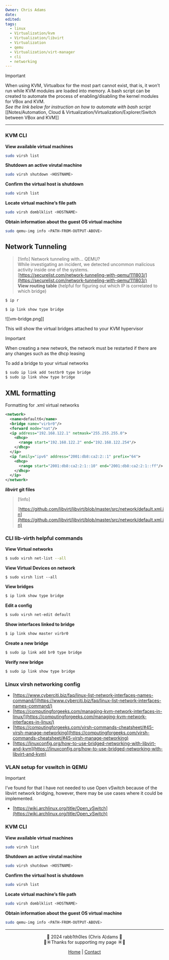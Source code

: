 ```yaml
---
Owner: Chris Adams
date: 
edited: 
tags:
  - linux
  - Virtualization/kvm
  - Virtualization/libvirt
  - Virtualization
  - qemu
  - Virtualization/virt-manager
  - cli
  - networking
---
```



> [!important]  
> When using KVM, Virtualbox for the most part cannot exist, that is, it won’t run while KVM modules are loaded into memory. A bash script can be created to automate the process of enabling/disabling the kernel modules for VBox and KVM.  
_See the link below for instruction on how to automate with bash script_
[[Notes/Automation, Cloud & Virtualization/Virtualization/Explorer/Switch between VBox and KVM]]
---
### KVM CLI
**View available virtual machines**
```Bash
sudo virsh list
```

**Shutdown an active virutal machine**
```Bash
sudo virsh shutdown <HOSTNAME>
```

**Confirm the virtual host is shutdown**
```Bash
sudo virsh list
```

**Locate virtual machine’s file path**
```Bash
sudo virsh domblklist <HOSTNAME>
```

**Obtain information about the guest OS virtual machine**
```Bash
sudo qemu-img info <PATH-FROM-OUTPUT-ABOVE>
```

## Network Tunneling

> [!info] Network tunneling with… QEMU?  
> While investigating an incident, we detected uncommon malicious activity inside one of the systems.  
> [https://securelist.com/network-tunneling-with-qemu/111803/](https://securelist.com/network-tunneling-with-qemu/111803/)  
**View routing table** (helpful for figuring out which IP is correlated to which bridge)
```Bash
$ ip r
```


```Bash
$ ip link show type bridge
```

![[vm-bridge.png]]

This will show the virtual bridges attached to your KVM hypervisor

> [!important]  
> When creating a new network, the network must be restarted if there are any changes such as the dhcp leasing  
  
To add a bridge to your virtual networks
```JavaScript
$ sudo ip link add testbr0 type bridge
$ sudo ip link show type bridge
```

## **XML formatting**
  
Formatting for .xml virtual networks
```XML
<network>
  <name>default6</name>
  <bridge name="virbr0"/>
  <forward mode="nat"/>
  <ip address="192.168.122.1" netmask="255.255.255.0">
    <dhcp>
      <range start="192.168.122.2" end="192.168.122.254"/>
    </dhcp>
  </ip>
  <ip family="ipv6" address="2001:db8:ca2:2::1" prefix="64">
    <dhcp>
      <range start="2001:db8:ca2:2:1::10" end="2001:db8:ca2:2:1::ff"/>
    </dhcp>
  </ip>
</network>
```

_**libvirt**_ **git files**

> [!info]  
>  
> [https://github.com/libvirt/libvirt/blob/master/src/network/default.xml.in](https://github.com/libvirt/libvirt/blob/master/src/network/default.xml.in)  

### CLI lib-virth helpful commands

**View Virtual networks**

```Bash
$ sudo virsh net-list --all
```

**View Virtual Devices on network**
```Plain
$ sudo virsh list --all 
```

**View bridges**
```Bash
$ ip link show type bridge
```

**Edit a config**
```Bash
$ sudo virsh net-edit default
```

**Show interfaces linked to bridge**
```Bash
$ ip link show master virbr0
```

**Create a new bridge**
```Bash
$ sudo ip link add br0 type bridge
```

**Verify new bridge**
```Bash
$ sudo ip link show type bridge
```
  
### **Linux virsh networking config**
- [https://www.cyberciti.biz/faq/linux-list-network-interfaces-names-command/](https://www.cyberciti.biz/faq/linux-list-network-interfaces-names-command/)
- [https://computingforgeeks.com/managing-kvm-network-interfaces-in-linux/](https://computingforgeeks.com/managing-kvm-network-interfaces-in-linux/)
- [https://computingforgeeks.com/virsh-commands-cheatsheet/#45-virsh-manage-networking](https://computingforgeeks.com/virsh-commands-cheatsheet/#45-virsh-manage-networking)
- [https://linuxconfig.org/how-to-use-bridged-networking-with-libvirt-and-kvm](https://linuxconfig.org/how-to-use-bridged-networking-with-libvirt-and-kvm)
  
### **VLAN setup for vswitch in QEMU**

> [!important]  
> I’ve found for that I have not needed to use Open vSwitch because of the libvirt network bridging, however, there may be use cases where it could be implemented.  
- [https://wiki.archlinux.org/title/Open_vSwitch](https://wiki.archlinux.org/title/Open_vSwitch)
  
### KVM CLI
**View available virtual machines**
```Bash
sudo virsh list
```

**Shutdown an active virutal machine**
```Bash
sudo virsh shutdown <HOSTNAME>
```

**Confirm the virtual host is shutdown**
```Bash
sudo virsh list
```

**Locate virtual machine’s file path**
```Bash
sudo virsh domblklist <HOSTNAME>
```

**Obtain information about the guest OS virtual machine**
```Bash
sudo qemu-img info <PATH-FROM-OUTPUT-ABOVE>
```

---
<div style="text-align: center;">
	<div class="gradient-text">👾 2024 rabb1th0les (Chris A)dams 👾</div> 
	🌴☀Thanks for supporting my page ☀🌴
	<nav>
		<ul style="list-style: none; padding: 0;">
			<div style="text-align: center;">
				<li><a href="index.html">Home</a> | <a href="Contact.html">Contact</a></li>
			</div>
		</ul>
	</nav>	
</div>